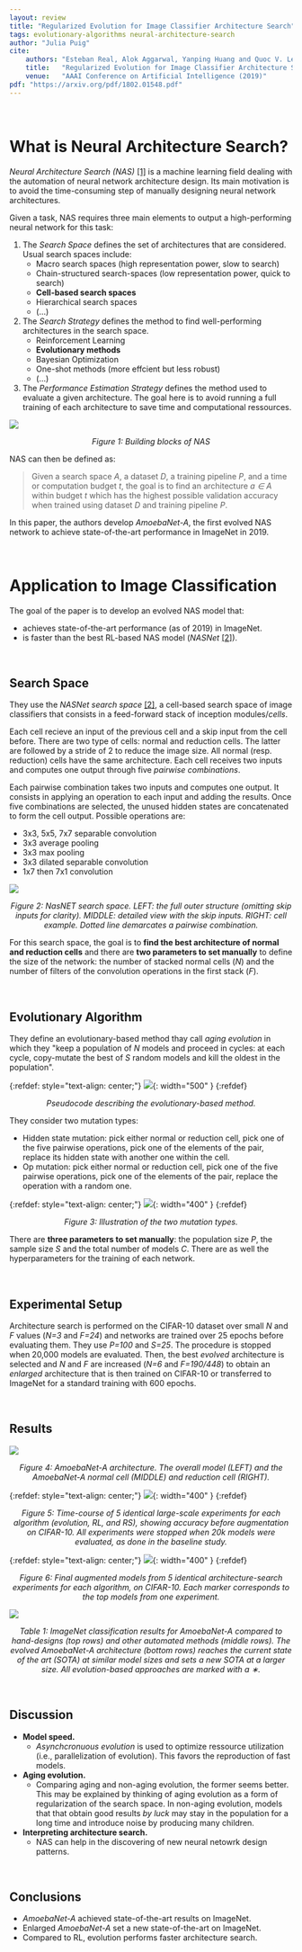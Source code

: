```yaml
---
layout: review
title: "Regularized Evolution for Image Classifier Architecture Search"
tags: evolutionary-algorithms neural-architecture-search
author: "Julia Puig"
cite:
    authors: "Esteban Real, Alok Aggarwal, Yanping Huang and Quoc V. Le"
    title:   "Regularized Evolution for Image Classifier Architecture Search"
    venue:   "AAAI Conference on Artificial Intelligence (2019)"
pdf: "https://arxiv.org/pdf/1802.01548.pdf"
---
```


<br/>

# What is Neural Architecture Search?

*Neural Architecture Search (NAS)* [[1]](https://arxiv.org/abs/2301.08727) is a machine learning field dealing with the automation of neural network architecture design. Its main motivation is to avoid the time-consuming step of manually designing neural network architectures. 

Given a task, NAS requires three main elements to output a high-performing neural network for this task:
1. The *Search Space* defines the set of architectures that are considered. Usual search spaces include:
	* Macro search spaces (high representation power, slow to search)
	* Chain-structured search-spaces (low representation power, quick to search)
	* **Cell-based search spaces**
	* Hierarchical search spaces
	* (...)
2. The *Search Strategy* defines the method to find well-performing architectures in the search space.
	* Reinforcement Learning
	* **Evolutionary methods**
	* Bayesian Optimization
	* One-shot methods (more effcient but less robust)
	* (...)
3. The *Performance Estimation Strategy* defines the method used to evaluate a given architecture. The goal here is to avoid running a full training of each architecture to save time and computational ressources.

![](/collections/images/nas/nas_summary.jpg)
<p style="text-align: center;font-style:italic;">Figure 1: Building blocks of NAS </p>

NAS can then be defined as:
> Given a search space *A*, a dataset *D*, a training pipeline *P*, and a time or computation budget *t*, the goal is to find an architecture *a ∈ A* within budget *t* which has the highest possible validation accuracy when trained using dataset *D* and training pipeline *P*.

In this paper, the authors develop *AmoebaNet-A*, the first evolved NAS network to achieve state-of-the-art performance in ImageNet in 2019.

<br/>

# Application to Image Classification

The goal of the paper is to develop an evolved NAS model that:
* achieves state-of-the-art performance (as of 2019) in ImageNet.
* is faster than the best RL-based NAS model (*NASNet* [[2]](https://arxiv.org/abs/1707.07012)).

<br/>

## Search Space
They use the *NASNet search space* [[2]](https://arxiv.org/abs/1707.07012), a cell-based search space of image classifiers that consists in a feed-forward stack of inception modules/*cells*.

Each cell recieve an input of the previous cell and a skip input from the cell before. There are two type of cells: normal and reduction cells. The latter are followed by a stride of 2 to reduce the image size. All normal (resp. reduction) cells have the same architecture. Each cell receives two inputs and computes one output through five *pairwise combinations*.

Each pairwise combination takes two inputs and computes one output. It consists in applying an operation to each input and adding the results. Once five combinations are selected, the unused hidden states are concatenated to form the cell output. Possible operations are:
* 3x3, 5x5, 7x7 separable convolution
* 3x3 average pooling
* 3x3 max pooling
* 3x3 dilated separable convolution
* 1x7 then 7x1 convolution

![](/collections/images/nas/nas_searchspace.jpg)
<p style="text-align: center;font-style:italic;">Figure 2: NasNET search space. LEFT: the full outer structure (omitting skip inputs for clarity). MIDDLE: detailed view with the skip inputs. RIGHT: cell example. Dotted line demarcates a pairwise combination.</p>

For this search space, the goal is to **find the best architecture of normal and reduction cells** and there are **two parameters to set manually** to define the size of the network: the number of stacked normal cells (*N*) and the number of filters of the convolution operations in the first stack (*F*). 

<br/>

## Evolutionary Algorithm

They define an evolutionary-based method thay call *aging evolution* in which they "keep a population of *N* models and proceed in cycles: at each cycle, copy-mutate the best of *S* random models and kill the oldest in the population".

{:refdef: style="text-align: center;"}
![](/collections/images/nas/nas_pseudocode.jpg){: width="500" }
{:refdef}
<p style="text-align: center;font-style:italic;">Pseudocode describing the evolutionary-based method.</p>

They consider two mutation types:
* Hidden state mutation: pick either normal or reduction cell, pick one of the five pairwise operations, pick one of the elements of the pair, replace its hidden state with another one within the cell.
* Op mutation: pick either normal or reduction cell, pick one of the five pairwise operations, pick one of the elements of the pair, replace the operation with a random one. 

{:refdef: style="text-align: center;"}
![](/collections/images/nas/nas_mutation.jpg){: width="400" }
{:refdef}
<p style="text-align: center;font-style:italic;">Figure 3: Illustration of the two mutation types.</p>

There are **three parameters to set manually**: the population size *P*, the sample size *S* and the total number of models *C*. There are as well the hyperparameters for the training of each network.

<br/>

## Experimental Setup

Architecture search is performed on the CIFAR-10 dataset over small *N* and *F* values (*N=3* and *F=24*) and networks are trained over 25 epochs before evaluating them. They use *P=100* and *S=25*. The procedure is stopped when 20,000 models are evaluated. Then, the best *evolved* architecture is selected and *N* and *F* are increased (*N=6* and *F=190/448*) to obtain an *enlarged* architecture that is then trained on CIFAR-10 or transferred to ImageNet for a standard training with 600 epochs.

<br/>

## Results

![](/collections/images/nas/nas_amoeba.jpg)
<p style="text-align: center;font-style:italic;">Figure 4: AmoebaNet-A architecture. The overall model (LEFT) and the AmoebaNet-A normal cell (MIDDLE) and reduction cell (RIGHT).</p>

{:refdef: style="text-align: center;"}
![](/collections/images/nas/nas_accuracy.jpg){: width="400" }
{:refdef}
<p style="text-align: center;font-style:italic;">Figure 5: Time-course of 5 identical large-scale experiments for each algorithm (evolution, RL, and RS), showing accuracy before augmentation on CIFAR-10. All experiments were stopped when 20k models were evaluated, as done in the baseline study.</p>

{:refdef: style="text-align: center;"}
![](/collections/images/nas/nas_flops.jpg){: width="400" }
{:refdef}
<p style="text-align: center;font-style:italic;">Figure 6: Final augmented models from 5 identical architecture-search experiments for each algorithm, on CIFAR-10. Each marker corresponds to the top models from one experiment.</p>

![](/collections/images/nas/nas_table.jpg)
<p style="text-align: center;font-style:italic;">Table 1: ImageNet classification results for AmoebaNet-A compared to hand-designs (top rows) and other automated methods (middle rows). The evolved AmoebaNet-A architecture (bottom rows) reaches the current state of the art (SOTA) at similar model sizes and sets a new SOTA at a larger size. All evolution-based approaches are marked with a ∗.</p>

<br/>

## Discussion
- **Model speed.** 
	* *Asynchcronuous evolution* is used to optimize ressource utilization (i.e., parallelization of evolution). This favors the reproduction of fast models.
- **Aging evolution.**
	* Comparing aging and non-aging evolution, the former seems better. This may be explained by thinking of aging evolution as a form of regularization of the search space. In non-aging evolution, models that that obtain good results *by luck* may stay in the population for a long time and introduce noise by producing many children. 
- **Interpreting architecture search.**
	* NAS can help in the discovering of new neural netowrk design patterns.

<br/>

## Conclusions
- *AmoebaNet-A* achieved state-of-the-art results on ImageNet.
- Enlarged *AmoebaNet-A* set a new state-of-the-art on ImageNet. 
- Compared to RL, evolution performs faster architecture search. 


